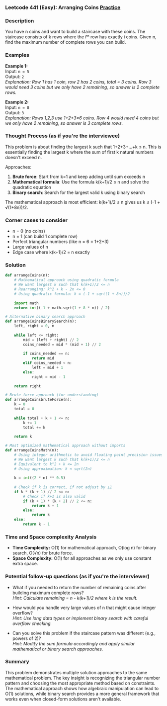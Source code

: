 ### Leetcode 441 (Easy): Arranging Coins [Practice](https://leetcode.com/problems/arranging-coins)

### Description  
You have n coins and want to build a staircase with these coins. The staircase consists of k rows where the iᵗʰ row has exactly i coins. Given n, find the maximum number of complete rows you can build.

### Examples  

**Example 1:**  
Input: `n = 5`  
Output: `2`  
*Explanation: Row 1 has 1 coin, row 2 has 2 coins, total = 3 coins. Row 3 would need 3 coins but we only have 2 remaining, so answer is 2 complete rows.*

**Example 2:**  
Input: `n = 8`  
Output: `3`  
*Explanation: Rows 1,2,3 use 1+2+3=6 coins. Row 4 would need 4 coins but we only have 2 remaining, so answer is 3 complete rows.*

### Thought Process (as if you're the interviewee)  
This problem is about finding the largest k such that 1+2+3+...+k ≤ n. This is essentially finding the largest k where the sum of first k natural numbers doesn't exceed n.

Approaches:
1. **Brute force**: Start from k=1 and keep adding until sum exceeds n
2. **Mathematical formula**: Use the formula k(k+1)/2 ≤ n and solve the quadratic equation
3. **Binary search**: Search for the largest valid k using binary search

The mathematical approach is most efficient: k(k+1)/2 ≤ n gives us k ≤ (-1 + √(1+8n))/2.

### Corner cases to consider  
- n = 0 (no coins)
- n = 1 (can build 1 complete row)
- Perfect triangular numbers (like n = 6 = 1+2+3)
- Large values of n
- Edge case where k(k+1)/2 = n exactly

### Solution

```python
def arrangeCoins(n):
    # Mathematical approach using quadratic formula
    # We want largest k such that k(k+1)/2 <= n
    # Rearranging: k^2 + k - 2n <= 0
    # Using quadratic formula: k = (-1 + sqrt(1 + 8n))/2
    
    import math
    return int((-1 + math.sqrt(1 + 8 * n)) / 2)

# Alternative binary search approach
def arrangeCoinsBinarySearch(n):
    left, right = 0, n
    
    while left <= right:
        mid = (left + right) // 2
        coins_needed = mid * (mid + 1) // 2
        
        if coins_needed == n:
            return mid
        elif coins_needed < n:
            left = mid + 1
        else:
            right = mid - 1
    
    return right

# Brute force approach (for understanding)
def arrangeCoinsbruteForce(n):
    k = 0
    total = 0
    
    while total + k + 1 <= n:
        k += 1
        total += k
    
    return k

# Most optimized mathematical approach without imports
def arrangeCoinsMath(n):
    # Using integer arithmetic to avoid floating point precision issues
    # We want largest k such that k(k+1)/2 <= n
    # Equivalent to k^2 + k <= 2n
    # Using approximation: k ≈ sqrt(2n)
    
    k = int((2 * n) ** 0.5)
    
    # Check if k is correct, if not adjust by ±1
    if k * (k + 1) // 2 <= n:
        # Check if k+1 is also valid
        if (k + 1) * (k + 2) // 2 <= n:
            return k + 1
        else:
            return k
    else:
        return k - 1
```

### Time and Space complexity Analysis  

- **Time Complexity:** O(1) for mathematical approach, O(log n) for binary search, O(√n) for brute force.
- **Space Complexity:** O(1) for all approaches as we only use constant extra space.

### Potential follow-up questions (as if you're the interviewer)  

- What if you needed to return the number of remaining coins after building maximum complete rows?  
  *Hint: Calculate remaining = n - k(k+1)/2 where k is the result.*

- How would you handle very large values of n that might cause integer overflow?  
  *Hint: Use long data types or implement binary search with careful overflow checking.*

- Can you solve this problem if the staircase pattern was different (e.g., powers of 2)?  
  *Hint: Modify the sum formula accordingly and apply similar mathematical or binary search approaches.*

### Summary
This problem demonstrates multiple solution approaches to the same mathematical problem. The key insight is recognizing the triangular number pattern and choosing the most appropriate method based on constraints. The mathematical approach shows how algebraic manipulation can lead to O(1) solutions, while binary search provides a more general framework that works even when closed-form solutions aren't available.
